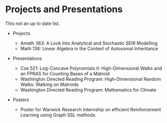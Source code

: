 # Projects and Presentations
This not an up to date list. 
* Projects
  + Amath 383: A Look Into Analytical and Stochastic SEIR Modelling
  + Math 136: Linear Algebra in the Context of Autosomal Inheritance
* Presentations
  + Cse 521: Log-Concave Polynomials II: High-Dimensional Walks and an FPRAS for Counting Bases of a Matroid
  + Washington Directed Reading Program: High-Dimensional Random Walks: Walking on Matroids
  + Washington Directed Reading Program: Mathematics for Climate
 
* Posters
  + Poster for Warwick Research Internship on efficient Reinforcement Learning using Graph SSL methods. 



